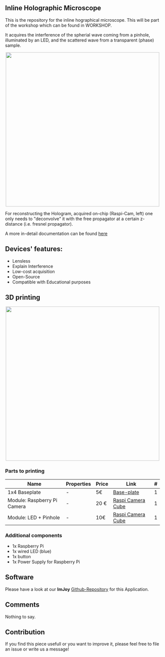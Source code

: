 ## Inline Holographic Microscope
This is the repository for the inline hographical microscope. This will be part of the workshop which can be found in WORKSHOP.

It acquires the interference of the spherial wave coming from a pinhole, illuminated by an LED, and the scattered wave from a transparent (phase) sample.

<p align="center">
<img src="./IMAGES/INLINE_HOLOGRAM.png" width="500">
</p>


For reconstructing the Hologram, acquired on-chip (Raspi-Cam, left) one only needs to "deconvolve" it with the free propagator at a certain z-distance (i.e. fresnel propagator).

A more in-detail documentation can be found [here](./../../WORKSHOP/INLINE-HOLOGRAMM)

## Devices' features:

* Lensless
* Explain Interference
* Low-cost acquisition
* Open-Source
* Compatible with Educational purposes


## 3D printing

<p align="center">
<img src="./IMAGES/Print_CURA_Capture.PNG" width="500">
</p>

### Parts to printing

|  Name | Properties  |  Price | Link  | # |
|---|---|---|---|---|
|  1x4 Baseplate | - | 5€  | [Base-plate](../ASSEMBLY_BASE/)  | 1|
|  Module: Raspberry Pi Camera | -  | 20 €  | [Raspi Camera Cube](../ASSEMBLY_CUBE_RaspiCam_v2)  | 1|
|  Module: LED + Pinhole  | - | 10€  | [Raspi Camera Cube](../ASSEMBLY_CUBE_LED_v2)  | 1|



### Additional components
* 1x Raspberry Pi
* 1x wired LED (blue)
* 1x button
* 1x Power Supply for Raspberry Pi



## Software
Please have a look at our **ImJoy** [Github-Repository](https://github.com/bionanoimaging/UC2-ImJoy-GIT) for this Application.

## Comments
Nothing to say.

## Contribution
If you find this piece usefull or you want to improve it, please feel free to file an issue or write us a message!
